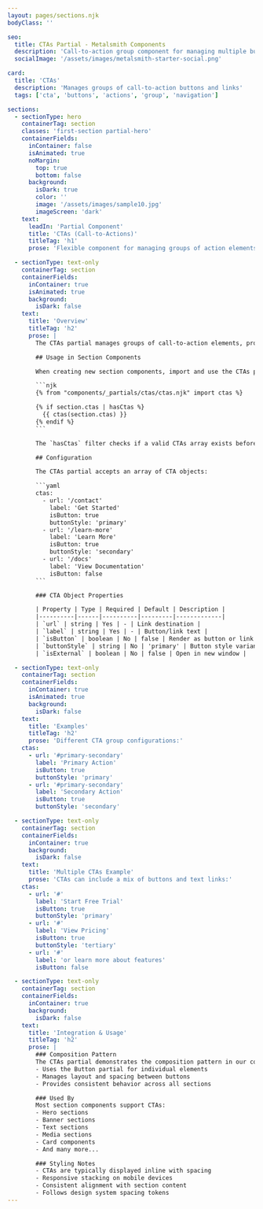 ```yaml
---
layout: pages/sections.njk
bodyClass: ''

seo:
  title: CTAs Partial - Metalsmith Components
  description: 'Call-to-action group component for managing multiple buttons and links'
  socialImage: '/assets/images/metalsmith-starter-social.png'

card:
  title: 'CTAs'
  description: 'Manages groups of call-to-action buttons and links'
  tags: ['cta', 'buttons', 'actions', 'group', 'navigation']

sections:
  - sectionType: hero
    containerTag: section
    classes: 'first-section partial-hero'
    containerFields:
      inContainer: false
      isAnimated: true
      noMargin:
        top: true
        bottom: false
      background:
        isDark: true
        color: ''
        image: '/assets/images/sample10.jpg'
        imageScreen: 'dark'
    text:
      leadIn: 'Partial Component'
      title: 'CTAs (Call-to-Actions)'
      titleTag: 'h1'
      prose: 'Flexible component for managing groups of action elements'

  - sectionType: text-only
    containerTag: section
    containerFields:
      inContainer: true
      isAnimated: true
      background:
        isDark: false
    text:
      title: 'Overview'
      titleTag: 'h2'
      prose: |
        The CTAs partial manages groups of call-to-action elements, providing consistent spacing and alignment for multiple buttons or links. It uses the Button partial internally for each CTA element.

        ## Usage in Section Components

        When creating new section components, import and use the CTAs partial like this:

        ```njk
        {% from "components/_partials/ctas/ctas.njk" import ctas %}

        {% if section.ctas | hasCtas %}
          {{ ctas(section.ctas) }}
        {% endif %}
        ```

        The `hasCtas` filter checks if a valid CTAs array exists before rendering.

        ## Configuration

        The CTAs partial accepts an array of CTA objects:

        ```yaml
        ctas:
          - url: '/contact'
            label: 'Get Started'
            isButton: true
            buttonStyle: 'primary'
          - url: '/learn-more'
            label: 'Learn More'
            isButton: true
            buttonStyle: 'secondary'
          - url: '/docs'
            label: 'View Documentation'
            isButton: false
        ```

        ### CTA Object Properties

        | Property | Type | Required | Default | Description |
        |----------|------|----------|---------|-------------|
        | `url` | string | Yes | - | Link destination |
        | `label` | string | Yes | - | Button/link text |
        | `isButton` | boolean | No | false | Render as button or link |
        | `buttonStyle` | string | No | 'primary' | Button style variant |
        | `isExternal` | boolean | No | false | Open in new window |

  - sectionType: text-only
    containerTag: section
    containerFields:
      inContainer: true
      isAnimated: true
      background:
        isDark: false
    text:
      title: 'Examples'
      titleTag: 'h2'
      prose: 'Different CTA group configurations:'
    ctas:
      - url: '#primary-secondary'
        label: 'Primary Action'
        isButton: true
        buttonStyle: 'primary'
      - url: '#primary-secondary'
        label: 'Secondary Action'
        isButton: true
        buttonStyle: 'secondary'

  - sectionType: text-only
    containerTag: section
    containerFields:
      inContainer: true
      background:
        isDark: false
    text:
      title: 'Multiple CTAs Example'
      prose: 'CTAs can include a mix of buttons and text links:'
    ctas:
      - url: '#'
        label: 'Start Free Trial'
        isButton: true
        buttonStyle: 'primary'
      - url: '#'
        label: 'View Pricing'
        isButton: true
        buttonStyle: 'tertiary'
      - url: '#'
        label: 'or learn more about features'
        isButton: false

  - sectionType: text-only
    containerTag: section
    containerFields:
      inContainer: true
      background:
        isDark: false
    text:
      title: 'Integration & Usage'
      titleTag: 'h2'
      prose: |
        ### Composition Pattern
        The CTAs partial demonstrates the composition pattern in our component system:
        - Uses the Button partial for individual elements
        - Manages layout and spacing between buttons
        - Provides consistent behavior across all sections

        ### Used By
        Most section components support CTAs:
        - Hero sections
        - Banner sections
        - Text sections
        - Media sections
        - Card components
        - And many more...

        ### Styling Notes
        - CTAs are typically displayed inline with spacing
        - Responsive stacking on mobile devices
        - Consistent alignment with section content
        - Follows design system spacing tokens
---
```

